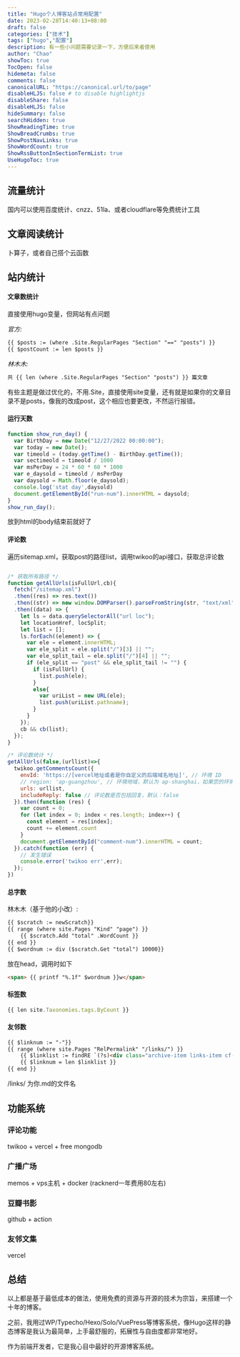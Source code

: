 ```yaml
---
title: "Hugo个人博客站点常用配置"
date: 2023-02-28T14:40:13+08:00
draft: false
categories: ["技术"]
tags: ["hugo","配置"]
description: 有一些小问题需要记录一下，方便后来者使用
author: "Chao"
showToc: true
TocOpen: false
hidemeta: false
comments: false
canonicalURL: "https://canonical.url/to/page"
disableHLJS: false # to disable highlightjs
disableShare: false
disableHLJS: false
hideSummary: false
searchHidden: true
ShowReadingTime: true
ShowBreadCrumbs: true
ShowPostNavLinks: true
ShowWordCount: true
ShowRssButtonInSectionTermList: true
UseHugoToc: true
---
```

## 流量统计

国内可以使用百度统计、cnzz、51la、或者cloudflare等免费统计工具

## 文章阅读统计

卜算子，或者自己搭个云函数

## 站内统计

#### 文章数统计

直接使用hugo变量，但网站有点问题

*官方:*

```html
{{ $posts := (where .Site.RegularPages "Section" "==" "posts") }}
{{ $postCount := len $posts }}
```

*林木木:*

```html
共 {{ len (where .Site.RegularPages "Section" "posts") }} 篇文章
```

有些主题是做过优化的，不用.Site，直接使用site变量，还有就是如果你的文章目录不是posts，像我的改成post，这个相应也要更改，不然运行报错。

#### 运行天数

```javascript
function show_run_day() {
  var BirthDay = new Date("12/27/2022 00:00:00");
  var today = new Date();
  var timeold = (today.getTime() - BirthDay.getTime());
  var sectimeold = timeold / 1000
  var msPerDay = 24 * 60 * 60 * 1000
  var e_daysold = timeold / msPerDay
  var daysold = Math.floor(e_daysold);
  console.log('stat day',daysold)
  document.getElementById("run-num").innerHTML = daysold;
}
show_run_day();
```

放到html的body结束前就好了

#### 评论数

遍历sitemap.xml，获取post的路径list，调用twikoo的api接口，获取总评论数

```javascript

/* 获取所有路径 */
function getAllUrls(isFullUrl,cb){
  fetch("/sitemap.xml")
  .then((res) => res.text())
  .then((str) => new window.DOMParser().parseFromString(str, "text/xml"))
  .then((data) => {
    let ls = data.querySelectorAll("url loc");
    let locationHref, locSplit;
    let list = [];
    ls.forEach((element) => {
      var ele = element.innerHTML;
      var ele_split = ele.split("/")[3] || "";
      var ele_split_tail = ele.split("/")[4] || "";
      if (ele_split == "post" && ele_split_tail != "") {
        if (isFullUrl) {
          list.push(ele);
        }
        else{
          var uriList = new URL(ele);
          list.push(uriList.pathname);
        }
      }
    });
    cb && cb(list);
  });
}

/* 评论数统计 */
getAllUrls(false,(urllist)=>{
  twikoo.getCommentsCount({
    envId: 'https://[vercel地址或者是你自定义的后端域名地址]', // 环境 ID
    // region: 'ap-guangzhou', // 环境地域，默认为 ap-shanghai，如果您的环境地域不是上海，需传此参数
    urls: urllist,
    includeReply: false // 评论数是否包括回复，默认：false
  }).then(function (res) {
    var count = 0;
    for (let index = 0; index < res.length; index++) {
      const element = res[index];
      count += element.count
    }
    document.getElementById("comment-num").innerHTML = count;
  }).catch(function (err) {
    // 发生错误
    console.error('twikoo err',err);
  });
})
```

#### 总字数

林木木（基于他的小改）:

```html
{{ $scratch := newScratch}}
{{ range (where site.Pages "Kind" "page") }}
    {{ $scratch.Add "total" .WordCount }}
{{ end }}
{{ $wordnum := div ($scratch.Get "total") 10000}}
```

放在head，调用时如下

```html
<span> {{ printf "%.1f" $wordnum }}w</span>
```

#### 标签数

```javascript
{{ len site.Taxonomies.tags.ByCount }}
```

#### 友邻数

```html
{{ $linknum := "-"}}
{{ range (where site.Pages "RelPermalink" "/links/") }}
    {{ $linklist := findRE `(?s)<div class="archive-item links-item cf-friends" .*?>.*?</div>` .Content }}
    {{ $linknum = len $linklist }}
{{ end }}
```

/links/ 为你.md的文件名

## 功能系统

### 评论功能

twikoo + vercel + free mongodb

### 广播广场

memos + vps主机 + docker  (racknerd一年费用80左右)

### 豆瓣书影

github + action

### 友邻文集

vercel

## 总结

以上都是基于最低成本的做法，使用免费的资源与开源的技术为宗旨，来搭建一个十年的博客。

之前，我用过WP/Typecho/Hexo/Solo/VuePress等博客系统，像Hugo这样的静态博客是我认为最简单，上手最舒服的，拓展性与自由度都非常地好。

作为前端开发者，它是我心目中最好的开源博客系统。
